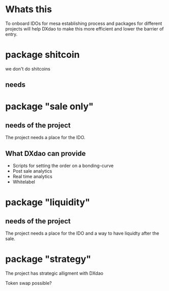 

# Whats this

To onboard IDOs for mesa establishing process and packages for different projects will help DXdao to make this more efficient and lower the barrier of entry.


# package shitcoin

we don't do shitcoins

## needs

# package "sale only"

## needs of the project

The project needs a place for the IDO.

##  What DXdao can provide

- Scripts for setting the order on a bonding-curve
- Post sale analytics
- Real time analytics
- Whitelabel

# package "liquidity"

## needs of the project

The project needs a place for the IDO and a way to have liquidty after the sale.


# package "strategy"

The project has strategic alligment with DXdao

Token swap possible?
